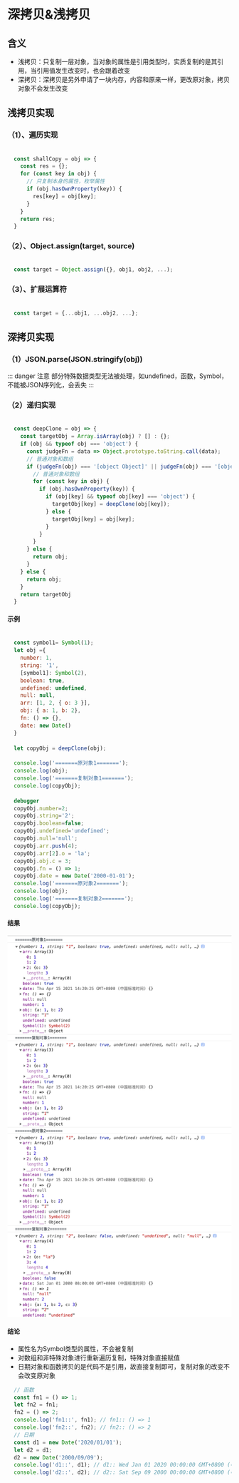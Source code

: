 # 深拷贝&浅拷贝

## 含义
 - 浅拷贝：只复制一层对象，当对象的属性是引用类型时，实质复制的是其引用，当引用值发生改变时，也会跟着改变
 - 深拷贝：深拷贝是另外申请了一块内存，内容和原来一样，更改原对象，拷贝对象不会发生改变

## 浅拷贝实现

### （1）、遍历实现

```javascript

  const shallCopy = obj => {
    const res = {};
    for (const key in obj) {
      // 只复制本身的属性，枚举属性
      if (obj.hasOwnProperty(key)) {
        res[key] = obj[key];
      }
    }
    return res;
  }

```

### （2）、Object.assign(target, source)

```js

  const target = Object.assign({}, obj1, obj2, ...);

```

### （3）、扩展运算符

```js

  const target = {...obj1, ...obj2, ...};

```

## 深拷贝实现

### （1）JSON.parse(JSON.stringify(obj))

::: danger 注意
部分特殊数据类型无法被处理，如undefined，函数，Symbol，不能被JSON序列化，会丢失
:::

### （2）递归实现

```js

  const deepClone = obj => {
    const targetObj = Array.isArray(obj) ? [] : {};
    if (obj && typeof obj === 'object') {
      const judgeFn = data => Object.prototype.toString.call(data);
      // 普通对象和数组
      if (judgeFn(obj) === '[object Object]' || judgeFn(obj) === '[object Array]') {
        // 普通对象和数组
        for (const key in obj) {
          if (obj.hasOwnProperty(key)) {
            if (obj[key] && typeof obj[key] === 'object') {
              targetObj[key] = deepClone(obj[key]);
            } else {
              targetObj[key] = obj[key];
            }
          }
        }
      } else {
        return obj;
      }
    } else {
      return obj;
    }
    return targetObj
  }

```

#### 示例

```js

  const symbol1= Symbol(1);
  let obj ={
    number: 1,
    string: '1',
    [symbol1]: Symbol(2),
    boolean: true,
    undefined: undefined,
    null: null,
    arr: [1, 2, { o: 3 }],
    obj: { a: 1, b: 2},
    fn: () => {},
    date: new Date()
  }

  let copyObj = deepClone(obj);

  console.log('=======原对象1=======');
  console.log(obj);
  console.log('=======复制对象1=======');
  console.log(copyObj);

  debugger
  copyObj.number=2;
  copyObj.string='2';
  copyObj.boolean=false;
  copyObj.undefined='undefined';
  copyObj.null='null';
  copyObj.arr.push(4);
  copyObj.arr[2].o = 'la';
  copyObj.obj.c = 3;
  copyObj.fn = () => 1;
  copyObj.date = new Date('2000-01-01');
  console.log('=======原对象2=======');
  console.log(obj);
  console.log('=======复制对象2=======');
  console.log(copyObj);

```

#### 结果

![deep-clone](./images/deep-clone.png)

#### 结论

- 属性名为Symbol类型的属性，不会被复制
- 对数组和非特殊对象进行重新遍历复制，特殊对象直接赋值
- 日期对象和函数拷贝的是代码不是引用，故直接复制即可，复制对象的改变不会改变原对象
```js
  // 函数
  const fn1 = () => 1;
  let fn2 = fn1;
  fn2 = () => 2;
  console.log('fn1::', fn1); // fn1:: () => 1
  console.log('fn2::', fn2); // fn2:: () => 2
  // 日期
  const d1 = new Date('2020/01/01');
  let d2 = d1;
  d2 = new Date('2000/09/09');
  console.log('d1::', d1); // d1:: Wed Jan 01 2020 00:00:00 GMT+0800 (中国标准时间)
  console.log('d2::', d2); // d2:: Sat Sep 09 2000 00:00:00 GMT+0800 (中国标准时间)

```